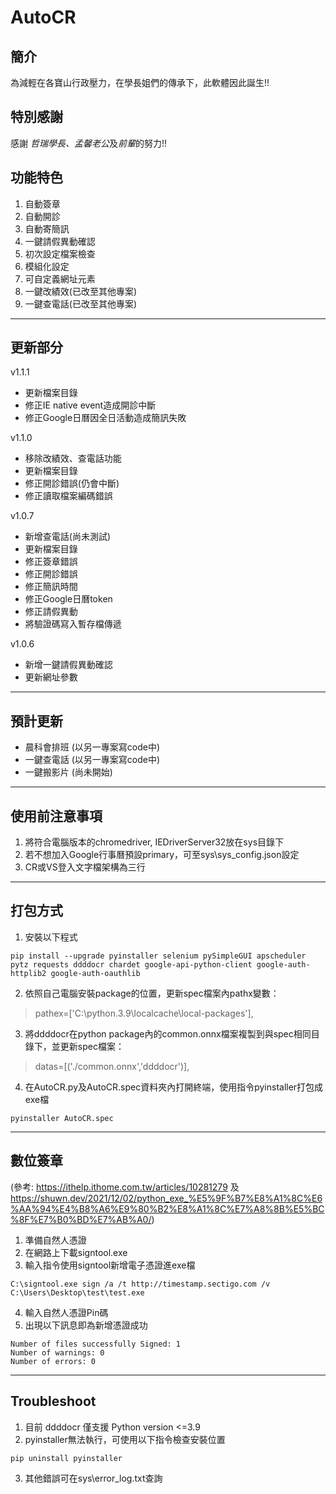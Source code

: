 # AutoCR

## 簡介
為減輕在各寶山行政壓力，在學長姐們的傳承下，此軟體因此誕生!!

## 特別感謝
感謝 *哲瑞學長、孟馨老公*及*前輩*的努力!!

## 功能特色
1. 自動簽章
2. 自動開診
3. 自動寄簡訊
4. 一鍵請假異動確認
5. 初次設定檔案檢查
6. 模組化設定
7. 可自定義網址元素
8. 一鍵改績效(已改至其他專案)
9. 一鍵查電話(已改至其他專案)
------
## 更新部分
v1.1.1
* 更新檔案目錄
* 修正IE native event造成開診中斷
* 修正Google日曆因全日活動造成簡訊失敗

v1.1.0
* 移除改績效、查電話功能
* 更新檔案目錄
* 修正開診錯誤(仍會中斷)
* 修正讀取檔案編碼錯誤

v1.0.7
* 新增查電話(尚未測試)
* 更新檔案目錄
* 修正簽章錯誤
* 修正開診錯誤
* 修正簡訊時間
* 修正Google日曆token
* 修正請假異動
* 將驗證碼寫入暫存檔傳遞

v1.0.6
* 新增一鍵請假異動確認
* 更新網址參數
------
## 預計更新
* 晨科會排班 (以另一專案寫code中)
* 一鍵查電話 (以另一專案寫code中)
* 一鍵搬影片 (尚未開始)
------
## 使用前注意事項
1. 將符合電腦版本的chromedriver, IEDriverServer32放在sys目錄下
2. 若不想加入Google行事曆預設primary，可至sys\\sys_config.json設定
3. CR或VS登入文字檔架構為三行
------
## 打包方式
1. 安裝以下程式
```
pip install --upgrade pyinstaller selenium pySimpleGUI apscheduler pytz requests ddddocr chardet google-api-python-client google-auth-httplib2 google-auth-oauthlib
```
2. 依照自己電腦安裝package的位置，更新spec檔案內pathx變數：
> pathex=['C:\\python.3.9\\localcache\\local-packages'],
3. 將ddddocr在python package內的common.onnx檔案複製到與spec相同目錄下，並更新spec檔案：
> datas=[('./common.onnx','ddddocr')],
4. 在AutoCR.py及AutoCR.spec資料夾內打開終端，使用指令pyinstaller打包成exe檔
```
pyinstaller AutoCR.spec
```
------
## 數位簽章
(參考: https://ithelp.ithome.com.tw/articles/10281279
及 https://shuwn.dev/2021/12/02/python_exe_%E5%9F%B7%E8%A1%8C%E6%AA%94%E4%B8%A6%E9%80%B2%E8%A1%8C%E7%A8%8B%E5%BC%8F%E7%B0%BD%E7%AB%A0/)
1. 準備自然人憑證
2. 在網路上下載signtool.exe
3. 輸入指令使用signtool新增電子憑證進exe檔
```
C:\signtool.exe sign /a /t http://timestamp.sectigo.com /v C:\Users\Desktop\test\test.exe
```
4. 輸入自然人憑證Pin碼
5. 出現以下訊息即為新增憑證成功
```
Number of files successfully Signed: 1
Number of warnings: 0
Number of errors: 0
```
------
## Troubleshoot
1. 目前 ddddocr 僅支援 Python version <=3.9
2. pyinstaller無法執行，可使用以下指令檢查安裝位置
```
pip uninstall pyinstaller
```
3. 其他錯誤可在sys\\error_log.txt查詢
